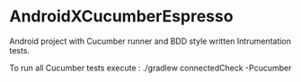 # AndroidXCucumberEspresso
Android project with Cucumber runner and BDD style written Intrumentation tests.

To run all Cucumber tests execute :
./gradlew connectedCheck -Pcucumber


